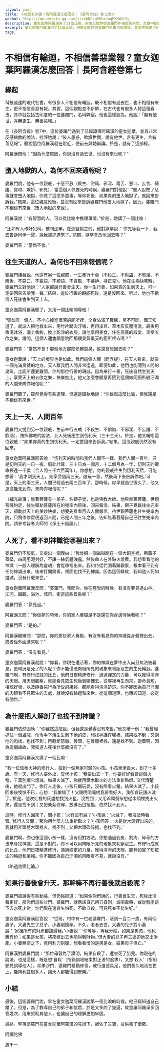 ```yaml
---
layout: post
title: 不相信有來世？看阿羅漢怎麼回答｜《長阿含經》卷七故事
wechat: https://mp.weixin.qq.com/s/xebNCcuVHUzduqMXNWVtYg
description: 童女迦葉阿羅漢用了11個比喻，用來反駁弊宿婆羅門不相信有來世，文章中節選了6個比喻。
excerpt: 童女迦葉阿羅漢用了11個比喻，用來反駁弊宿婆羅門不相信有來世，文章中節選了6個比喻。
tags:
---
```


# 不相信有輪迴，不相信善惡業報？童女迦葉阿羅漢怎麼回答｜長阿含經卷第七

## 緣起

科技發達的現代社會，有很多人不相信有輪迴，既不相信有過去世，也不相信有來生，更不相信善惡有報。其實，這個觀點並不新鮮，在古代也有很多人持這種看法，其中就包括古印度的一位婆羅門，名叫弊宿。他也這樣認為，他說：「無有他世，亦無更生，無善惡報。」

在《長阿含經》卷7中，這位婆羅門遇到了已經證得阿羅漢的童女迦葉，並且非常反感佛教的說法，批評她說：“彼人愚惑，欺誑世間，說有他世，言有更生，言有善惡報”。聽說這位阿羅漢就在附近，便前去與她辯論。於是，就有了這部經。

阿羅漢問他：“因為什麼原因，你說沒有過去世、也沒有來世呢？”

## 墮入地獄的人，為何不回來通報呢？

婆羅門說，他有一位親戚，十惡不赦（殺生、盜竊、邪淫、兩舌、惡口、妄言、綺語、貪取、嫉妒、邪見），當這個人快要死的時候，婆羅門對他說：“聽人說做了惡事就會墮入地獄，你做了這麼多惡事，等你死後，如果真的墮入地獄了，就回來告訴我。”結果，這位親戚死後，並沒有回來告訴婆羅門他墮入地獄了。因此，婆羅門不相信有來世（墮入地獄的來世）。

阿羅漢說：“有智慧的人，可以從比喻中推理事情。”於是，她講了一個比喻：

“比如有人作奸犯科，被判坐牢。在進監獄之前，他對獄卒說：‘你先等我一下，我去告訴同伴一聲，說我被抓進來了。’請問，獄卒會放他回去嗎？”

婆羅門答：“當然不會。”

## 往生天道的人，為何也不回來報信呢？

婆羅門接著說，他還有另一位親戚，一生奉行十善（不殺生、不偷盜、不邪淫、不兩舌、不惡口、不妄語、不綺語、不貪取、不嫉妒、持正見）。他在生病快死時，婆羅門又對他說：“人家都說行善會生天。你一生行善，如果真的生到天上，可一定要回來告訴我一聲。”結果，這位行善的親戚死後，還是沒回來。所以，他也不相信人死後會生到天上去。

童女迦葉阿羅漢聽了，又用一個比喻開導他：

“譬如有一個人，不小心掉進很深的廁所裡，全身沾滿了糞尿，臭不可聞。國王知道了，就派人把他救出來，用竹片颳去汙垢，再用澡豆、草木灰反覆清洗，最後用香湯沐浴，灑上香粉，換上乾淨的衣服，讓他享用美食，住在高廣的殿堂，享受五欲之樂。請問，這個人還會願意跳回那個臭氣熏天的廁所裡去嗎？”

婆羅門答：“當然不會！那個地方那麼骯髒惡臭，誰還會想回去呢？”

童女迦葉說：“天上的境界也是如此。我們這個人間（閻浮提），在天人看來，就像一個充滿臭穢的地方。天人離我們人間非常遙遠，即便如此，他們也能聞到人間的臭氣，比廁所還要難聞。你的那位行善的親戚，因為奉行十善，死後自然生到天上，享受天上的五欲之樂，快樂無比，他又怎麼會願意再回到這個如同廁所般汙濁的人間來向你報信呢？”

婆羅門聽了，雖然覺得有些道理，但還是固執地說：“你雖然這麼比喻，但我還是不相信有來世。”

## 天上一天，人間百年

婆羅門又提到另一位親戚，生前奉行五戒（不殺生、不偷盜、不邪淫、不妄語、不飲酒），按照佛教的說法，此人死後應生到忉利天（三十三天）。於是，他又囑咐這位親戚：“如果你真的生到忉利天，一定要回來告訴我。”結果，這位親戚仍然沒有回來。

童女迦葉阿羅漢回答說：“忉利天的時間和我們人間不一樣。我們人間一百年，只是忉利天的一日一夜。照此計算，三十日為一個月，十二個月為一年，忉利天的壽命長達一千歲（合人間三千六百萬年）。你想想，你的親戚往生到忉利天后，可能想著：‘我才剛到天上，先享受個兩三天，遊玩一番，然後再下去告訴你吧。’可是，天上的兩三天，人間已經過去兩三百年了。那時候，你早就過世很久了，他又怎麼能見到你，來向你報信呢？”

（補充故事：無著菩薩有一弟子，名獅子覺，也是佛教大師。他與無著菩薩、世親菩薩約定，往生彌勒菩薩所在的兜率內院後，回來報信。結果，獅子覺雖往生兜率天，卻耽於天上的美妙快樂，想要先看看再去人間報信。待世親菩薩也往生兜率內院，只稍作停留便返回人間，已是人間三年之後，告知無著菩薩自己已往生兜率內院。請參考智者大師的《淨土十疑論》。）

## 人死了，看不到神識從哪裡出來？

婆羅門仍不服氣，又提出一個理由：“我曾把一個盜賊關在一個大銅釜裡，用蓋子蓋緊，四周用泥封好，不讓一絲氣體洩露。然後命人在外點火燒煮。我想看看他的神識（一般人理解為靈魂）會從哪裡出來。我和侍從們圍著鍋觀察，根本看不到有任何神識出來。後來打開鍋看，裡面也找不到神識。因為這個緣故，我知道人死如燈滅，沒有什麼來世。”

童女迦葉阿羅漢反問：“婆羅門，我問你，你在睡覺的時候，有沒有夢見過山林、江河、園觀、浴池、城市、街道這些景象呢？”

婆羅門答：“夢見過。”

阿羅漢又問：“你做夢的時候，你的家人眷屬是不是還在你身邊侍候著呢？”

婆羅門答：“是的。”

阿羅漢繼續問：“那麼，你的那些家人眷屬，有沒有看見你的神識從身體裡出去，或者從外面進來呢？”

婆羅門答：“沒有看見。”

童女迦葉阿羅漢就說：“你看，你現在還活著，你的神識在夢中出入尚且無法被看見，更何況是死了的人呢？你不能僅憑肉眼所見的現象來判斷眾生的生死輪迴。婆羅門啊，有修行成就的比丘，他們日夜精進修行，通過禪定的力量，可以獲得清淨的天眼。用天眼觀察，就能看見眾生死後到哪裡去，從哪裡再生而來，壽命長短，相貌好壞，以及隨善惡行為所受的果報，都能看得清清楚楚。你不能因為自己汙濁的肉眼看不見眾生的去處，就說沒有輪迴和來世。從這個道理，也應該知道，必定有他世。”

## 為什麼把人解剖了也找不到神識？

婆羅門依然固執：“你雖然這麼說，但我還是覺得沒有來世。”他又舉一例：“我曾經抓住一個盜賊，命令手下活生生剝下他的皮，想找神識在哪裡，結果找不到；又割他的肉找，也找不到；再截斷筋脈、骨頭，在骨髓裡找，還是找不到。迦葉啊，因為這個緣故，我知道人死後什麼都沒有了。”

童女迦葉阿羅漢又講了一個比喻：

“有一位信奉火神的修行人，撿到一個無家可歸的小孩。小孩漸漸長大，到了十多歲。有一天，修行人要外出，交代小孩：‘我要出去一下，你要好好看管這個火種，千萬別讓它熄滅。如果火滅了，你就用鑽木取火的方法重新點燃。’交代清楚後，他就出門了。修行人走後，小孩只顧玩耍，沒有照看火種，結果火滅了。小孩回來後懊惱不已，心想：‘我做錯了！父親明明囑咐我要看好火，我卻貪玩讓火滅了。’於是，他吹灶裡的灰燼想找到火星，沒找到；又用斧頭劈柴想從木頭裡找出火來，還是找不到；又把柴薪砍碎，放進石臼裡搗，依然找不到火。

這時，修行人回來了，問小孩：‘火有沒有滅？’小孩說：‘火滅了，我沒及時看管。’修行人又問：‘那你用什麼方法重新取火？’小孩回答：‘火是從木頭裡出來的，我就用斧頭劈木頭找火，找不到；又把木頭砍碎搗，也找不到。’

婆羅門啊，你也像這個小孩一樣，沒有用對方法。你想通過剝皮、割肉、碎骨的方法來尋找神識，這是不對的。你不可以用肉眼所見的現象來判斷眾生。有修行成就的比丘，他們日夜精進修行，通過禪定的力量，獲得清淨的天眼，能夠如實了知眾生的輪迴和業報。你不能因為自己汙濁的肉眼看不見，就說沒有。”

（略過幾個比喻。）

## 如果行善後會升天，那幹嘛不再行善後就自殺呢？

婆羅門被說得有些動搖，但仍強辯道：“如果像你們說的，行善會生天，死後比活著更好，那你們這些沙門、婆羅門，就應該自己用刀自刎，或喝毒藥，或從懸崖跳下去求死才對。你們現在還貪生怕死，不敢自殺，可見死並不比生好。”

童女迦葉阿羅漢回答說：“從前，村中有一位老婆羅門，活到一百二十歲，有兩個妻子。大妻先生了兒子，小妻剛懷孕。不久，老者去世。大妻的兒子對小妻說：‘家裡所有的財產都該歸我。’小妻說：‘你等等，等我分娩，如果是男孩，他也應有份；如果是女孩，將來嫁出去也能得到財物。’但大妻的兒子再三逼迫她交出財產。小妻無奈之下，竟用利刀剖腹，想看看懷的是男是女，結果母子俱亡。”

阿羅漢對婆羅門說：“那位母親為了證明，結果自殺了，還害死了胎兒。你現在的說法，也是這樣，既是想‘自殺’（指錯誤地結束對正法的追求），又想‘殺人’（指用邪見誤導他人）。如果沙門、婆羅門精勤修善，戒行道德具足，他們長久地活在世上，能夠利益很多人，讓天人都能得到安樂。”

## 小結

最後，這個婆羅門說，早在童女迦葉阿羅漢說第一個比喻的時候，他已經知道自己錯了。但是，為了教導自己的弟子和信眾，於是又多問了幾遍，故意讓阿羅漢多回答幾次，用來幫助其他人，也讓自己的理解更加牢固。

最終，弊宿婆羅門在童女迦葉阿羅漢的見證下，皈依了三寶，並供養了僧眾。

阿彌陀佛

愚千一
